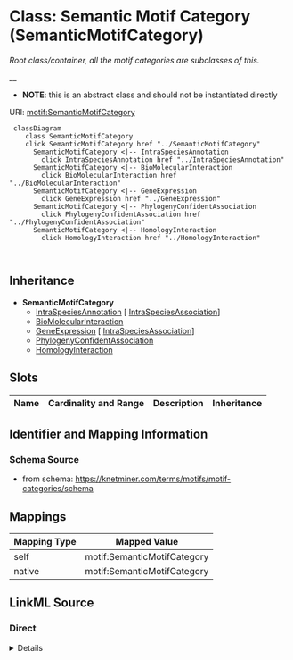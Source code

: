 

# Class: Semantic Motif Category (SemanticMotifCategory) 


_Root class/container, all the motif categories are subclasses of this._

__




* __NOTE__: this is an abstract class and should not be instantiated directly


URI: [motif:SemanticMotifCategory](https://knetminer.com/terms/motifs/motif-categories/SemanticMotifCategory)






```mermaid
 classDiagram
    class SemanticMotifCategory
    click SemanticMotifCategory href "../SemanticMotifCategory"
      SemanticMotifCategory <|-- IntraSpeciesAnnotation
        click IntraSpeciesAnnotation href "../IntraSpeciesAnnotation"
      SemanticMotifCategory <|-- BioMolecularInteraction
        click BioMolecularInteraction href "../BioMolecularInteraction"
      SemanticMotifCategory <|-- GeneExpression
        click GeneExpression href "../GeneExpression"
      SemanticMotifCategory <|-- PhylogenyConfidentAssociation
        click PhylogenyConfidentAssociation href "../PhylogenyConfidentAssociation"
      SemanticMotifCategory <|-- HomologyInteraction
        click HomologyInteraction href "../HomologyInteraction"
      
      
```





## Inheritance
* **SemanticMotifCategory**
    * [IntraSpeciesAnnotation](IntraSpeciesAnnotation.md) [ [IntraSpeciesAssociation](IntraSpeciesAssociation.md)]
    * [BioMolecularInteraction](BioMolecularInteraction.md)
    * [GeneExpression](GeneExpression.md) [ [IntraSpeciesAssociation](IntraSpeciesAssociation.md)]
    * [PhylogenyConfidentAssociation](PhylogenyConfidentAssociation.md)
    * [HomologyInteraction](HomologyInteraction.md)



## Slots

| Name | Cardinality and Range | Description | Inheritance |
| ---  | --- | --- | --- |









## Identifier and Mapping Information







### Schema Source


* from schema: https://knetminer.com/terms/motifs/motif-categories/schema




## Mappings

| Mapping Type | Mapped Value |
| ---  | ---  |
| self | motif:SemanticMotifCategory |
| native | motif:SemanticMotifCategory |







## LinkML Source

<!-- TODO: investigate https://stackoverflow.com/questions/37606292/how-to-create-tabbed-code-blocks-in-mkdocs-or-sphinx -->

### Direct

<details>
```yaml
name: SemanticMotifCategory
description: 'Root class/container, all the motif categories are subclasses of this.

  '
title: Semantic Motif Category
from_schema: https://knetminer.com/terms/motifs/motif-categories/schema
abstract: true

```
</details>

### Induced

<details>
```yaml
name: SemanticMotifCategory
description: 'Root class/container, all the motif categories are subclasses of this.

  '
title: Semantic Motif Category
from_schema: https://knetminer.com/terms/motifs/motif-categories/schema
abstract: true

```
</details>